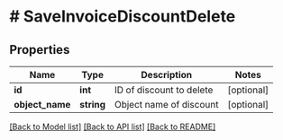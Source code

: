 # # SaveInvoiceDiscountDelete

## Properties

Name | Type | Description | Notes
------------ | ------------- | ------------- | -------------
**id** | **int** | ID of discount to delete | [optional]
**object_name** | **string** | Object name of discount | [optional]

[[Back to Model list]](../../README.md#models) [[Back to API list]](../../README.md#endpoints) [[Back to README]](../../README.md)
